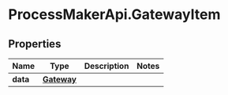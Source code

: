 # ProcessMakerApi.GatewayItem

## Properties
Name | Type | Description | Notes
------------ | ------------- | ------------- | -------------
**data** | [**Gateway**](Gateway.md) |  | 


